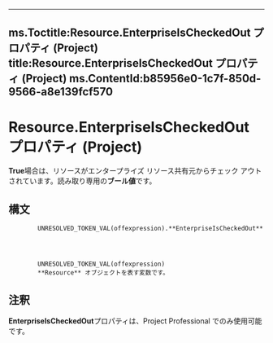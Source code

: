 

---
ms.Toctitle:Resource.EnterpriseIsCheckedOut プロパティ (Project)
title:Resource.EnterpriseIsCheckedOut プロパティ (Project)
ms.ContentId:b85956e0-1c7f-850d-9566-a8e139fcf570
---
# Resource.EnterpriseIsCheckedOut プロパティ (Project)




**True**場合は、リソースがエンタープライズ リソース共有元からチェック アウトされています。読み取り専用の**ブール値**です。

## 構文

            UNRESOLVED_TOKEN_VAL(offexpression).**EnterpriseIsCheckedOut**




            UNRESOLVED_TOKEN_VAL(offexpression)
            **Resource** オブジェクトを表す変数です。



## 注釈
**EnterpriseIsCheckedOut**プロパティは、Project Professional でのみ使用可能です。




